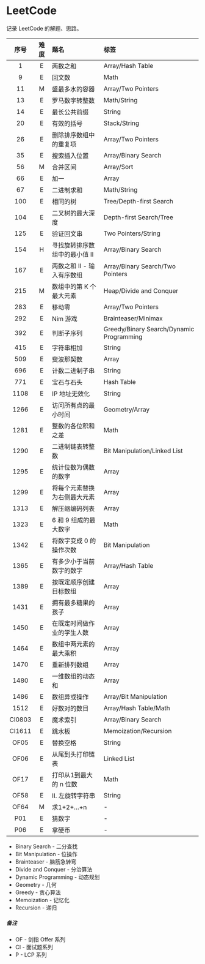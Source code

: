 # LeetCode
记录 LeetCode 的解题、思路。  

| 序号 | 难度 | 题名 | 标签 |
|:---:|:---:|:-----|:----|
| 1   | E | 两数之和 | Array/Hash Table |
| 9   | E | 回文数 | Math |
| 11  | M | 盛最多水的容器 | Array/Two Pointers |
| 13  | E | 罗马数字转整数 | Math/String |
| 14  | E | 最长公共前缀 | String |
| 20  | E | 有效的括号 | Stack/String |
| 26  | E | 删除排序数组中的重复项 | Array/Two Pointers |
| 35  | E | 搜索插入位置 | Array/Binary Search |
| 56  | M | 合并区间 | Array/Sort |
| 66  | E | 加一 | Array |
| 67  | E | 二进制求和 | Math/String |
| 100 | E | 相同的树 | Tree/Depth-first Search |
| 104 | E | 二叉树的最大深度 | Depth-first Search/Tree |
| 125 | E | 验证回文串 | Two Pointers/String |
| 154 | H | 寻找旋转排序数组中的最小值 II | Array/Binary Search |
| 167 | E | 两数之和 II - 输入有序数组 | Array/Binary Search/Two Pointers |
| 215 | M | 数组中的第 K 个最大元素 | Heap/Divide and Conquer |
| 283 | E | 移动零 | Array/Two Pointers |
| 292 | E | Nim 游戏 | Brainteaser/Minimax |
| 392 | E | 判断子序列 | Greedy/Binary Search/Dynamic Programming |
| 415 | E | 字符串相加 | String |
| 509 | E | 斐波那契数 | Array |
| 696 | E | 计数二进制子串 | String |
| 771 | E | 宝石与石头 | Hash Table |
| 1108 | E | IP 地址无效化 | String |
| 1266 | E | 访问所有点的最小时间 | Geometry/Array |
| 1281 | E | 整数的各位积和之差 | Math |
| 1290 | E | 二进制链表转整数 | Bit Manipulation/Linked List |
| 1295 | E | 统计位数为偶数的数字 | Array |
| 1299 | E | 将每个元素替换为右侧最大元素 | Array |
| 1313 | E | 解压缩编码列表 | Array |
| 1323 | E | 6 和 9 组成的最大数字 | Math |
| 1342 | E | 将数字变成 0 的操作次数 | Bit Manipulation |
| 1365 | E | 有多少小于当前数字的数字 | Array/Hash Table |
| 1389 | E | 按既定顺序创建目标数组 | Array |
| 1431 | E | 拥有最多糖果的孩子 | Array |
| 1450 | E | 在既定时间做作业的学生人数 | Array |
| 1464 | E | 数组中两元素的最大乘积 | Array |
| 1470 | E | 重新排列数组 | Array |
| 1480 | E | 一维数组的动态和 | Array |
| 1486 | E | 数组异或操作 | Array/Bit Manipulation |
| 1512 | E | 好数对的数目 | Array/Hash Table/Math |
| CI0803 | E | 魔术索引 | Array/Binary Search |
| CI1611 | E | 跳水板 | Memoization/Recursion |
| OF05 | E | 替换空格 | String |
| OF06 | E | 从尾到头打印链表 | Linked List |
| OF17 | E | 打印从1到最大的 n 位数 | Math |
| OF58 | E | II. 左旋转字符串 | String |
| OF64 | M | 求1+2+…+n | - |
| P01 | E | 猜数字 | - |
| P06 | E | 拿硬币 | - |

* Binary Search - 二分查找
* Bit Manipulation - 位操作
* Brainteaser - 脑筋急转弯
* Divide and Conquer - 分治算法
* Dynamic Programming - 动态规划
* Geometry - 几何
* Greedy - 贪心算法
* Memoization - 记忆化
* Recursion - 递归

##### 备注
* OF - 剑指 Offer 系列
* CI - 面试题系列
* P - LCP 系列
